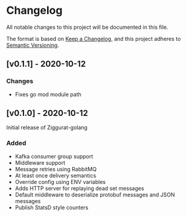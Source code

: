 # Changelog

All notable changes to this project will be documented in this file.

The format is based on [Keep a Changelog](https://keepachangelog.com/en/1.0.0/),
and this project adheres to [Semantic Versioning](https://semver.org/spec/v2.0.0.html).

## [v0.1.1] - 2020-10-12
### Changes
- Fixes go mod module path

## [v0.1.0] - 2020-10-12
Initial release of Ziggurat-golang
### Added
- Kafka consumer group support
- Middleware support
- Message retries using RabbitMQ
- At least once delivery semantics
- Override config using ENV variables
- Adds HTTP server for replaying dead set messages
- Default middleware to deserialize protobuf messages and JSON messages
- Publish StatsD style counters
